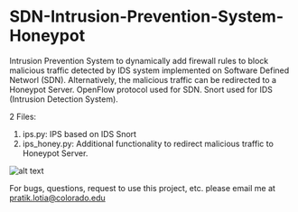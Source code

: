 # SDN-Intrusion-Prevention-System-Honeypot

Intrusion Prevention System to dynamically add firewall rules to block malicious traffic detected by IDS system implemented on 
Software Defined Networl (SDN). Alternatively, the malicious traffic can be redirected to a Honeypot Server. 
OpenFlow protocol used for SDN. Snort used for IDS (Intrusion Detection System).

2 Files:
1. ips.py: IPS based on IDS Snort
2. ips_honey.py: Additional functionality to redirect malicious traffic to Honeypot Server.

![alt text](https://github.com/pratiklotia/SDN-Intrusion-Prevention-System-Honeypot/blob/master/topology-sdn_ips_honey.png)

For bugs, questions, request to use this project, etc. please email me at pratik.lotia@colorado.edu
